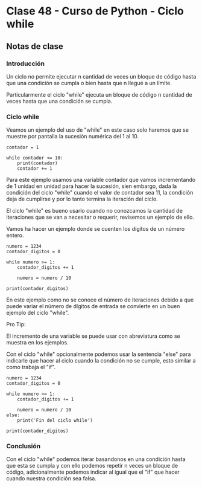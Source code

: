 # Clase 48 - Curso de Python - Ciclo while

## Notas de clase

### Introducción
Un ciclo no permite ejecutar n cantidad de veces un bloque de código hasta que una condición se cumpla o bien hasta que n llegué a un límite.

Particularmente el ciclo "while" ejecuta un bloque de código n cantidad de veces hasta que una condición se cumpla.

### Ciclo while

Veamos un ejemplo del uso de "while" en este caso solo haremos que se muestre por pantalla la sucesión numérica del 1 al 10.

```
contador = 1

while contador <= 10:
    print(contador)
    contador += 1
```

Para este ejemplo usamos una variable contador que vamos incrementando de 1 unidad en unidad para hacer la sucesión, sien embargo, dada la condición del ciclo "while" cuando el valor de contador sea 11, la condición deja de cumplirse y por lo tanto termina la iteración del ciclo.

El ciclo "while" es bueno usarlo cuando no conozcamos la cantidad de iteraciones que se van a necesitar o requerir, revisemos un ejemplo de ello.

Vamos ha hacer un ejemplo donde se cuenten los dígitos de un número entero.

```
numero = 1234
contador_digitos = 0

while numero >= 1:
    contador_digitos += 1

    numero = numero / 10

print(contador_digitos)

```

En este ejemplo como no se conoce el número de iteraciones debido a que puede variar el número de dígitos de entrada se convierte en un buen ejemplo del ciclo "while".

Pro Tip:

El incremento de una variable se puede usar con abreviatura como se muestra en los ejemplos.

Con el ciclo "while" opcionalmente podemos usar la sentencia "else" para indicarle que hacer al ciclo cuando la condición no se cumple, esto similar a como trabaja el "if".

```
numero = 1234
contador_digitos = 0

while numero >= 1:
    contador_digitos += 1

    numero = numero / 10
else:
    print('Fin del ciclo while')

print(contador_digitos)
```



### Conclusión 

Con el ciclo "while" podemos iterar basandonos en una condición hasta que esta se cumpla y con ello podemos repetir n veces un bloque de código, adicionalmente podemos indicar al igual que el "if" que hacer cuando nuestra condición sea falsa.